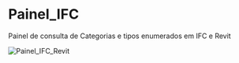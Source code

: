 # Painel_IFC

Painel de consulta de Categorias e tipos enumerados em IFC e Revit

![Painel_IFC_Revit](https://user-images.githubusercontent.com/9437020/211205667-23e508a1-f6da-4b0b-a568-ed71d344e228.PNG)
